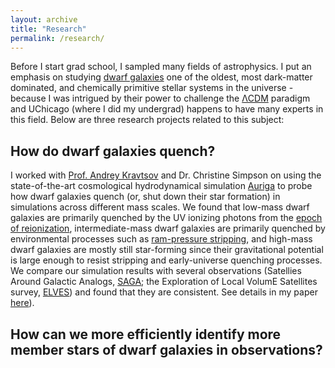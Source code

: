 ```yaml
---
layout: archive
title: "Research"
permalink: /research/
---
```


Before I start grad school, I sampled many fields of astrophysics. I put an emphasis on studying
<a href="https://esahubble.org/wordbank/dwarf-galaxy/#:~:text=Dwarf%20galaxies%20are%20small%20galaxies,Way%20or%20the%20Andromeda%20Galaxy.">dwarf galaxies</a> one of the oldest, most dark-matter dominated, and chemically primitive stellar systems in the universe - because I was intrigued by their power to challenge
the <a href="https://en.wikipedia.org/wiki/Lambda-CDM_model">ΛCDM</a> paradigm and UChicago (where I did my undergrad) happens to have many experts in this field. Below are three research projects related to this subject:

How do dwarf galaxies quench?
---

I worked with <a href="https://astro.uchicago.edu/~andrey/">Prof. Andrey Kravtsov</a> and Dr. Christine Simpson on using the state-of-the-art cosmological hydrodynamical
simulation <a href="https://wwwmpa.mpa-garching.mpg.de/auriga/Auriga ">Auriga</a> to probe how dwarf galaxies quench (or, shut down their star formation) in simulations
across different mass scales. We found that low-mass dwarf galaxies are primarily quenched by the UV ionizing photons from the 
<a href="https://www.nsf.gov/news/special_reports/astronomy/epoch_reionization.pdf">epoch of reionization</a>, intermediate-mass dwarf galaxies are primarily 
quenched by environmental processes such as <a href="https://en.wikipedia.org/wiki/Ram_pressure">ram-pressure stripping</a>, and high-mass dwarf galaxies 
are mostly still star-forming since their gravitational potential is large enough to resist stripping and early-universe quenching processes. We compare our simulation
results with several observations (Satellies Around Galactic Analogs, <a href="https://sagasurvey.org/">SAGA</a>; 
the Exploration of Local VolumE Satellites survey, <a href="https://arxiv.org/abs/2203.00014">ELVES</a>) and found that they are consistent. 
See details in my paper <a href="https://arxiv.org/abs/2208.13805">here</a>). 

How can we more efficiently identify more member stars of dwarf galaxies in observations?
---

















